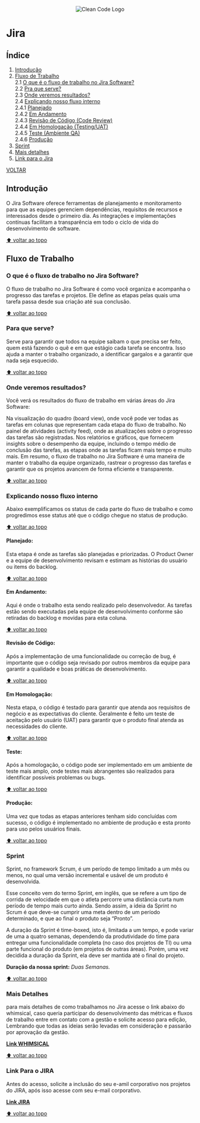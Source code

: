 <p align="center">
  <a target="_blank">
    <img src="https://media.licdn.com/dms/image/D5612AQGCG2GkSqO32A/article-inline_image-shrink_1500_2232/0/1677482536046?e=1714608000&v=beta&t=fvcR-17aZCoVe3BKUczHX53pPJ2226azmb1SI6e-ByM" alt="Clean Code Logo">
  </a>
</p>

# Jira

## Índice

1. [Introdução](#introdução)
2. [Fluxo de Trabalho](#fluxo-de-trabalho)<br>
   2.1 [O que é o fluxo de trabalho no Jira Software?](#o-que-é-o-fluxo-de-trabalho-no-jira-software)<br>
   2.2 [Pra que serve?](#para-que-serve)<br>
   2.3 [Onde veremos resultados?](#onde-veremos-resultados)<br>
   2.4 [Explicando nosso fluxo interno](#explicando-nosso-fluxo-interno)<br>
   2.4.1 [Planejado](#planejado)<br>
   2.4.2 [Em Andamento](#em-andamento)<br>
   2.4.3 [Revisão de Código (Code Review)](#revisão-de-código)<br>
   2.4.4 [Em Homologação (Testing/UAT)](#em-homologação)<br>
   2.4.5 [Teste (Ambiente QA)](#teste)<br>
   2.4.6 [Produção](#produção)<br>
3. [Sprint](#sprint)<br>
4. [Mais detalhes](#mais-detalhes)<br>
5. [Link para o Jira](#link-para-o-jira)<br>

[VOLTAR](../../README.md)

## Introdução

O Jira Software oferece ferramentas de planejamento e monitoramento para que as equipes gerenciem dependências, requisitos de recursos e interessados desde o primeiro dia. As integrações e implementações contínuas facilitam a transparência em todo o ciclo de vida do desenvolvimento de software.

[⬆ voltar ao topo](#índice)

## Fluxo de Trabalho

### O que é o fluxo de trabalho no Jira Software?

O fluxo de trabalho no Jira Software é como você organiza e acompanha o progresso das tarefas e projetos. Ele define as etapas pelas quais uma tarefa passa desde sua criação até sua conclusão.

[⬆ voltar ao topo](#índice)

### Para que serve?

Serve para garantir que todos na equipe saibam o que precisa ser feito, quem está fazendo o quê e em que estágio cada tarefa se encontra. Isso ajuda a manter o trabalho organizado, a identificar gargalos e a garantir que nada seja esquecido.

[⬆ voltar ao topo](#índice)

### Onde veremos resultados?

Você verá os resultados do fluxo de trabalho em várias áreas do Jira Software:

Na visualização do quadro (board view), onde você pode ver todas as tarefas em colunas que representam cada etapa do fluxo de trabalho.
No painel de atividades (activity feed), onde as atualizações sobre o progresso das tarefas são registradas.
Nos relatórios e gráficos, que fornecem insights sobre o desempenho da equipe, incluindo o tempo médio de conclusão das tarefas, as etapas onde as tarefas ficam mais tempo e muito mais.
Em resumo, o fluxo de trabalho no Jira Software é uma maneira de manter o trabalho da equipe organizado, rastrear o progresso das tarefas e garantir que os projetos avancem de forma eficiente e transparente.

[⬆ voltar ao topo](#índice)

### Explicando nosso fluxo interno

Abaixo exemplificamos os status de cada parte do fluxo de trabalho e como progredimos esse status até que o código chegue no status de produção.

[⬆ voltar ao topo](#índice)

#### Planejado:

Esta etapa é onde as tarefas são planejadas e priorizadas. O Product Owner e a equipe de desenvolvimento revisam e estimam as histórias do usuário ou items do backlog.

[⬆ voltar ao topo](#índice)

#### Em Andamento:

Aqui é onde o trabalho esta sendo realizado pelo desenvolvedor. As tarefas estão sendo executadas pela equipe de desenvolvimento conforme são retiradas do backlog e movidas para esta coluna.

[⬆ voltar ao topo](#índice)

#### Revisão de Código:

Após a implementação de uma funcionalidade ou correção de bug, é importante que o código seja revisado por outros membros da equipe para garantir a qualidade e boas práticas de desenvolvimento.

[⬆ voltar ao topo](#índice)

#### Em Homologação:

Nesta etapa, o código é testado para garantir que atenda aos requisitos de negócio e as expectativas do cliente. Geralmente é feito um teste de aceitação pelo usuário (UAT) para garantir que o produto final atenda as necessidades do cliente.

[⬆ voltar ao topo](#índice)

#### Teste:

Após a homologação, o código pode ser implementado em um ambiente de teste mais amplo, onde testes mais abrangentes são realizados para identificar possíveis problemas ou bugs.

[⬆ voltar ao topo](#índice)

#### Produção:

Uma vez que todas as etapas anteriores tenham sido concluídas com sucesso, o código é implementado no ambiente de produção e esta pronto para uso pelos usuários finais.

[⬆ voltar ao topo](#índice)

### Sprint

Sprint, no framework Scrum, é um período de tempo limitado a um mês ou menos, no qual uma versão incremental e usável de um produto é desenvolvida.

Esse conceito vem do termo Sprint, em inglês, que se refere a um tipo de corrida de velocidade em que o atleta percorre uma distância curta num período de tempo mais curto ainda. Sendo assim, a ideia da Sprint no Scrum é que deve-se cumprir uma meta dentro de um período determinado, e que ao final o produto seja “Pronto”.

A duração da Sprint é time-boxed, isto é, limitada a um tempo, e pode variar de uma a quatro semanas, dependendo da produtividade do time para entregar uma funcionalidade completa (no caso dos projetos de TI) ou uma parte funcional do produto (em projetos de outras áreas). Porém, uma vez decidida a duração da Sprint, ela deve ser mantida até o final do projeto.

<b>Duração da nossa sprint:</b> <i>Duas Semanas.</i>

[⬆ voltar ao topo](#índice)

### Mais Detalhes

para mais detalhes de como trabalhamos no Jira acesse o link abaixo do whimsical, caso queria participar do desenvolvimento das métricas e fluxos de trabalho entre em contato com a gestão e solicite acesso para edição, Lembrando que todas as ideias serão levadas em consideração e passarão por aprovação da gestão.

<a target="_blank" href="https://whimsical.com/flow-de-trabalho-CgV5oLi1NHs4o3tke44t5j"><b>Link WHIMSICAL</b></a>

[⬆ voltar ao topo](#índice)

### Link Para o JIRA

Antes do acesso, solicite a inclusão do seu e-amil corporativo nos projetos do JIRA, após isso acesse com seu e-mail corporativo.

<a target="_blank" href="https://musicpro.atlassian.net/jira/"><b>Link JIRA</b></a>

[⬆ voltar ao topo](#índice)

